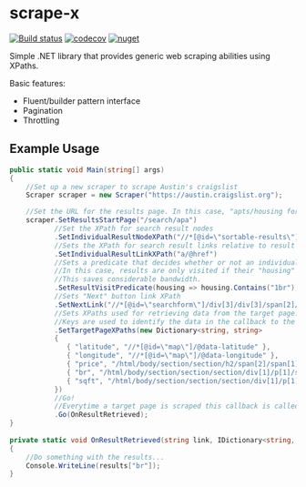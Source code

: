 # scrape-x
[![Build status](https://ci.appveyor.com/api/projects/status/hm4fyghc1gtuxequ/branch/master?svg=true)](https://ci.appveyor.com/project/alexleen/scrape-x/branch/master)
[![codecov](https://codecov.io/gh/alexleen/scrape-x/branch/master/graph/badge.svg)](https://codecov.io/gh/alexleen/scrape-x)
[![nuget](https://img.shields.io/nuget/v/ScrapeX.svg)](https://www.nuget.org/packages/ScrapeX/)

Simple .NET library that provides generic web scraping abilities using XPaths.

Basic features:
- Fluent/builder pattern interface
- Pagination
- Throttling
## Example Usage
```cs
public static void Main(string[] args)
{
	//Set up a new scraper to scrape Austin's craigslist
    Scraper scraper = new Scraper("https://austin.craigslist.org");

	//Set the URL for the results page. In this case, "apts/housing for rent".
    scraper.SetResultsStartPage("/search/apa")
    	   //Set the XPath for search result nodes
           .SetIndividualResultNodeXPath("//*[@id=\"sortable-results\"]/ul/li")           
           //Sets the XPath for search result links relative to result node
           .SetIndividualResultLinkXPath("a/@href")
           //Sets a predicate that decides whether or not an individual result should be visited or not.
           //In this case, results are only visited if their "housing" span contains "1br".
           //This saves considerable bandwidth.
           .SetResultVisitPredicate(housing => housing.Contains("1br"), "p/span[2]/span[2]")
           //Sets "Next" button link XPath
           .SetNextLink("//*[@id=\"searchform\"]/div[3]/div[3]/span[2]/a[3]/@href")
           //Sets XPaths used for retrieving data from the target page.
           //Keys are used to identify the data in the callback to the Go method.
           .SetTargetPageXPaths(new Dictionary<string, string>
           {
              { "latitude", "//*[@id=\"map\"]/@data-latitude" },
              { "longitude", "//*[@id=\"map\"]/@data-longitude" },
              { "price", "/html/body/section/section/h2/span[2]/span[1]" },
              { "br", "/html/body/section/section/section/div[1]/p[1]/span[1]/b[1]" },
              { "sqft", "/html/body/section/section/section/div[1]/p[1]/span[2]/b" }
           })
           //Go!
           //Everytime a target page is scraped this callback is called.
           .Go(OnResultRetrieved);
}
       
private static void OnResultRetrieved(string link, IDictionary<string, string> results)
{
	//Do something with the results...
    Console.WriteLine(results["br"]);
}
```
